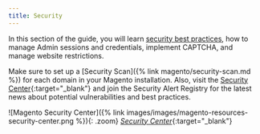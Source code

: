 ```yaml
---
title: Security
---
```


In this section of the guide, you will learn [security best practices](https://www.adobe.com/content/dam/cc/en/security/pdfs/Adobe-Magento-Commerce-Best-Practices-Guide.pdf), how to manage Admin sessions and credentials, implement CAPTCHA, and manage website restrictions.

Make sure to set up a [Security Scan]({% link magento/security-scan.md %}) for each domain in your Magento installation. Also, visit the [Security Center][1]{:target="_blank"} and join the Security Alert Registry for the latest news about potential vulnerabilities and best practices.

![Magento Security Center]({% link images/images/magento-resources-security-center.png %}){: .zoom}
[_Security Center_][1]{:target="_blank"}

[1]: http://magento.com/security
